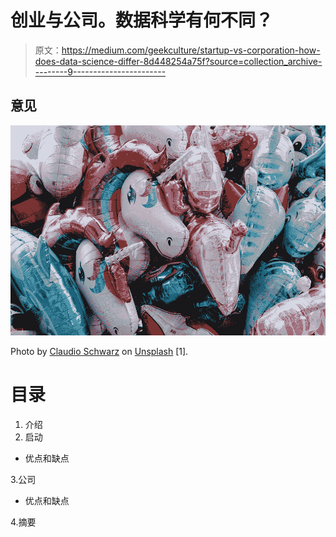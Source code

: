 # 创业与公司。数据科学有何不同？

> 原文：<https://medium.com/geekculture/startup-vs-corporation-how-does-data-science-differ-8d448254a75f?source=collection_archive---------9----------------------->

## 意见

![](img/1625999e167f850a0686620b6f3f7def.png)

Photo by [Claudio Schwarz](https://unsplash.com/@purzlbaum?utm_source=unsplash&utm_medium=referral&utm_content=creditCopyText) on [Unsplash](https://unsplash.com/s/photos/unicorn?utm_source=unsplash&utm_medium=referral&utm_content=creditCopyText) [1].

# 目录

1.  介绍
2.  启动

*   优点和缺点

3.公司

*   优点和缺点

4.摘要